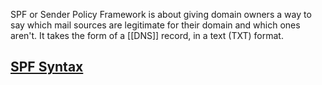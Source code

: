 
SPF or Sender Policy Framework is about giving domain owners a way to say which mail sources are legitimate for their domain and which ones aren't. 
It takes the form of a [[DNS]] record, in a text (TXT) format.

## [SPF Syntax](https://datatracker.ietf.org/doc/html/rfc7208)
